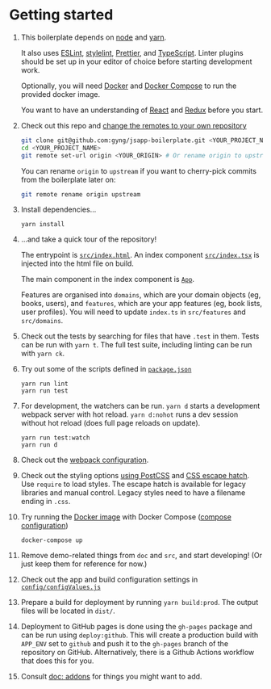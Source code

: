 # Getting started

1. This boilerplate depends on [node](https://nodejs.org/en/download/) and [yarn](https://yarnpkg.com/lang/en/docs/install/).

   It also uses [ESLint](http://eslint.org/), [stylelint](https://stylelint.io/), [Prettier](https://prettier.io), and [TypeScript](https://www.typescriptlang.org/). Linter plugins should be set up in your editor of choice before starting development work.

   Optionally, you will need [Docker](https://docs.docker.com/engine/installation/) and [Docker Compose](https://docs.docker.com/compose/install/) to run the provided docker image.

   You want to have an understanding of [React](https://facebook.github.io/react/tutorial/tutorial.html#what-is-react) and [Redux](http://redux.js.org/#the-gist) before you start.

2. Check out this repo and [change the remotes to your own repository](https://help.github.com/articles/changing-a-remote-s-url/)

   ```bash
   git clone git@github.com:gyng/jsapp-boilerplate.git <YOUR_PROJECT_NAME>
   cd <YOUR_PROJECT_NAME>
   git remote set-url origin <YOUR_ORIGIN> # Or rename origin to upstream
   ```

   You can rename `origin` to `upstream` if you want to cherry-pick commits from the boilerplate later on:

   ```bash
   git remote rename origin upstream
   ```

3. Install dependencies…

   ```
   yarn install
   ```

4. …and take a quick tour of the repository!

   The entrypoint is [`src/index.html`](/src/index.html). An index component [`src/index.tsx`](/src/index.tsx) is injected into the html file on build.

   The main component in the index component is [`App`](/src/components/App/index.tsx).

   Features are organised into `domains`, which are your domain objects (eg, books, users), and `features`, which are your app features (eg, book lists, user profiles). You will need to update `index.ts` in `src/features` and `src/domains`.

5. Check out the tests by searching for files that have `.test` in them. Tests can be run with `yarn t`. The full test suite, including linting can be run with `yarn ck`.

6. Try out some of the scripts defined in [`package.json`](/package.json)

   ```
   yarn run lint
   yarn run test
   ```

7. For development, the watchers can be run. `yarn d` starts a development webpack server with hot reload. `yarn d:nohot` runs a dev session without hot reload (does full page reloads on update).

   ```
   yarn run test:watch
   yarn run d
   ```

8. Check out the [webpack configuration](/webpack.config.js).

9. Check out the styling options [using PostCSS](/src/components/App/styles.pcss) and [CSS escape hatch](/src/styles/root.css). Use `require` to load styles. The escape hatch is available for legacy libraries and manual control. Legacy styles need to have a filename ending in `.css`.

10. Try running the [Docker image](/Dockerfile) with Docker Compose ([compose configuration](/docker-compose.yml))

    ```
    docker-compose up
    ```

11. Remove demo-related things from `doc` and `src`, and start developing! (Or just keep them for reference for now.)

12. Check out the app and build configuration settings in [`config/configValues.js`](/config/configValues.js)

13. Prepare a build for deployment by running `yarn build:prod`. The output files will be located in `dist/`.

14. Deployment to GitHub pages is done using the `gh-pages` package and can be run using `deploy:github`. This will create a production build with `APP_ENV` set to `github` and push it to the `gh-pages` branch of the repository on GitHub. Alternatively, there is a Github Actions workflow that does this for you.

15. Consult [doc: addons](./addons.md) for things you might want to add.

